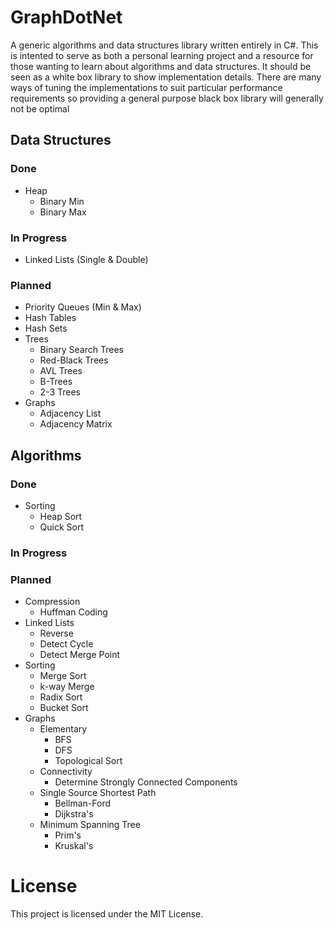# GraphDotNet

A generic algorithms and data structures library written entirely in C#. This is intented to serve as both a personal learning project and a resource for those wanting to learn about algorithms and data structures. It should be seen as a white box library to show implementation details. There are many ways of tuning the implementations to suit particular performance requirements so providing a general purpose black box library will generally not be optimal

## Data Structures

### Done

- Heap
  - Binary Min
  - Binary Max

### In Progress

- Linked Lists (Single & Double)

### Planned

- Priority Queues (Min & Max)
- Hash Tables
- Hash Sets
- Trees
  - Binary Search Trees
  - Red-Black Trees
  - AVL Trees
  - B-Trees
  - 2-3 Trees
- Graphs
  - Adjacency List
  - Adjacency Matrix

## Algorithms

### Done

- Sorting
  - Heap Sort
  - Quick Sort

### In Progress

### Planned

- Compression
  - Huffman Coding
- Linked Lists
  - Reverse
  - Detect Cycle
  - Detect Merge Point
- Sorting
  - Merge Sort
  - k-way Merge
  - Radix Sort
  - Bucket Sort
- Graphs
  - Elementary
    - BFS
    - DFS
    - Topological Sort
  - Connectivity
    - Determine Strongly Connected Components
  - Single Source Shortest Path
    - Bellman-Ford
    - Dijkstra's
  - Minimum Spanning Tree
    - Prim's
    - Kruskal's

# License

This project is licensed under the MIT License.